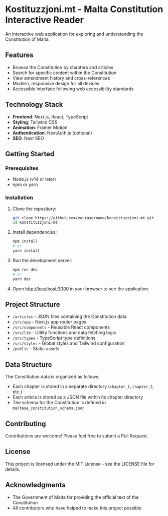 # Kostituzzjoni.mt - Malta Constitution Interactive Reader

An interactive web application for exploring and understanding the Constitution of Malta.

## Features

- Browse the Constitution by chapters and articles
- Search for specific content within the Constitution
- View amendment history and cross-references
- Modern, responsive design for all devices
- Accessible interface following web accessibility standards

## Technology Stack

- **Frontend**: Next.js, React, TypeScript
- **Styling**: Tailwind CSS
- **Animation**: Framer Motion
- **Authentication**: NextAuth.js (optional)
- **SEO**: Next SEO

## Getting Started

### Prerequisites

- Node.js (v14 or later)
- npm or yarn

### Installation

1. Clone the repository:
   ```bash
   git clone https://github.com/yourusername/konstituzzjoni-mt.git
   cd konstituzzjoni-mt
   ```

2. Install dependencies:
   ```bash
   npm install
   # or
   yarn install
   ```

3. Run the development server:
   ```bash
   npm run dev
   # or
   yarn dev
   ```

4. Open [http://localhost:3000](http://localhost:3000) in your browser to see the application.

## Project Structure

- `/articles` - JSON files containing the Constitution data
- `/src/app` - Next.js app router pages
- `/src/components` - Reusable React components
- `/src/lib` - Utility functions and data fetching logic
- `/src/types` - TypeScript type definitions
- `/src/styles` - Global styles and Tailwind configuration
- `/public` - Static assets

## Data Structure

The Constitution data is organized as follows:

- Each chapter is stored in a separate directory (`chapter_1`, `chapter_2`, etc.)
- Each article is stored as a JSON file within its chapter directory
- The schema for the Constitution is defined in `maltese_constitution_schema.json`

## Contributing

Contributions are welcome! Please feel free to submit a Pull Request.

## License

This project is licensed under the MIT License - see the LICENSE file for details.

## Acknowledgments

- The Government of Malta for providing the official text of the Constitution
- All contributors who have helped to make this project possible 